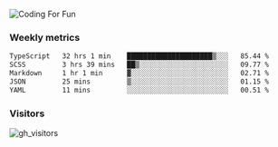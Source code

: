 ![Coding For Fun](https://glitch-art.vercel.app/api/simple?word=<Rise%20/>)

### Weekly metrics

<!--START_SECTION:waka-->

```txt
TypeScript   32 hrs 1 min    █████████████████████▒░░░   85.44 %
SCSS         3 hrs 39 mins   ██▒░░░░░░░░░░░░░░░░░░░░░░   09.77 %
Markdown     1 hr 1 min      ▓░░░░░░░░░░░░░░░░░░░░░░░░   02.71 %
JSON         25 mins         ▒░░░░░░░░░░░░░░░░░░░░░░░░   01.15 %
YAML         11 mins         ░░░░░░░░░░░░░░░░░░░░░░░░░   00.51 %
```

<!--END_SECTION:waka-->


### Visitors
![gh_visitors](https://profile-counter.glitch.me/okyiww/count.svg)